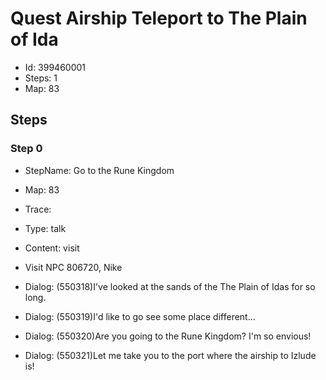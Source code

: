 # Quest Airship Teleport to The Plain of Ida

- Id: 399460001
- Steps: 1
- Map: 83

## Steps

### Step 0
- StepName:  Go to the Rune Kingdom
- Map:  83
- Trace:  
- Type:  talk
- Content:  visit
- Visit NPC 806720, Nike

- Dialog: (550318)I've looked at the sands of the The Plain of Idas for so long.
- Dialog: (550319)I'd like to go see some place different...
- Dialog: (550320)Are you going to the Rune Kingdom? I'm so envious!
- Dialog: (550321)Let me take you to the port where the airship to Izlude is!


